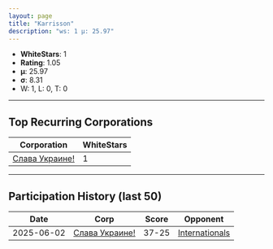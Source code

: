 ```yaml
---
layout: page
title: "Karrisson"
description: "ws: 1 μ: 25.97"
---
```

- **WhiteStars**: 1
- **Rating**: 1.05
- **μ**: 25.97  
- **σ**: 8.31
- W: 1, L: 0, T: 0

---

## Top Recurring Corporations

| Corporation | WhiteStars |
| --- | --- |
| [Слава Украине\!](https://ws.tsl.rocks/corp/15bb6468a62584f5281a81614dde743b4bbf2196289e4c346da53f96e2e140c1/) | 1 |

---

## Participation History (last 50)

| Date | Corp | Score | Opponent |
| --- | --- | --- | --- |
| 2025-06-02 | [Слава Украине\!](https://ws.tsl.rocks/corp/15bb6468a62584f5281a81614dde743b4bbf2196289e4c346da53f96e2e140c1/) | 37-25 | [Internationals](https://ws.tsl.rocks/corp/7ddbb3c057311d12ecc582b5767dc061653f6b7769ea81f82c752ec258aff6cc/) |